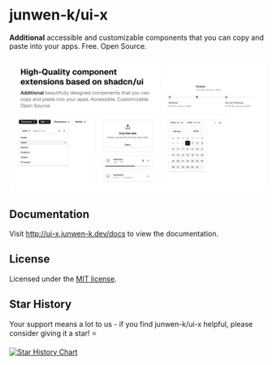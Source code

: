 # junwen-k/ui-x

**Additional** accessible and customizable components that you can copy and paste into your apps. Free. Open Source.

![hero](public/og.jpg)

## Documentation

Visit http://ui-x.junwen-k.dev/docs to view the documentation.

## License

Licensed under the [MIT license](https://github.com/junwen-k/ui-x/blob/main/LICENSE.md).

## Star History

Your support means a lot to us - if you find junwen-k/ui-x helpful, please consider giving it a star! ⭐

<a href="https://star-history.com/#junwen-k/ui-x&Date">
 <picture>
   <source media="(prefers-color-scheme: dark)" srcset="https://api.star-history.com/svg?repos=junwen-k/ui-x&type=Date&theme=dark" />
   <source media="(prefers-color-scheme: light)" srcset="https://api.star-history.com/svg?repos=junwen-k/ui-x&type=Date" />
   <img alt="Star History Chart" src="https://api.star-history.com/svg?repos=junwen-k/ui-x&type=Date" />
 </picture>
</a>
